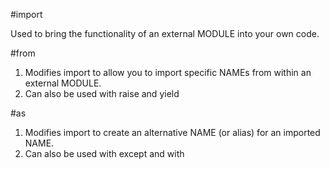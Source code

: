 #import

Used to bring the functionality of an external MODULE into your own code.

#from

1. Modifies import to allow you to import specific NAMEs from within an external MODULE.
2. Can also be used with raise and yield

#as

1. Modifies import to create an alternative NAME (or alias) for an imported NAME.
2. Can also be used with except and with


